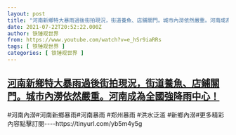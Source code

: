```yaml
---
layout: post
title: "河南新鄉特大暴雨過後街拍現況，街道養魚、店鋪關門。城市內澇依然嚴重。河南成為全國強降雨中心！"
date: 2021-07-22T20:52:22.000Z
author: 铁锤观世界
from: https://www.youtube.com/watch?v=e_hSr9iaRRs
tags: [ 铁锤观世界 ]
categories: [ 铁锤观世界 ]
---
```

<!--1626987142000-->
[河南新鄉特大暴雨過後街拍現況，街道養魚、店鋪關門。城市內澇依然嚴重。河南成為全國強降雨中心！](https://www.youtube.com/watch?v=e_hSr9iaRRs)
------

<div>
#河南內澇#河南新鄉暴雨#河南暴雨 #郑州暴雨 #洪水泛滥 #新鄉內澇#更多精彩內容點擊訂閱----https://tinyurl.com/yb5m4y5g
</div>
